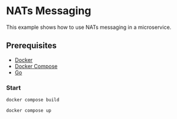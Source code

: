# NATs Messaging

This example shows how to use NATs messaging in a microservice.

## Prerequisites

- [Docker](https://www.docker.com/)
- [Docker Compose](https://docs.docker.com/compose/)
- [Go](https://golang.org/)

### Start

```bash
docker compose build
```

```bash
docker compose up
```

